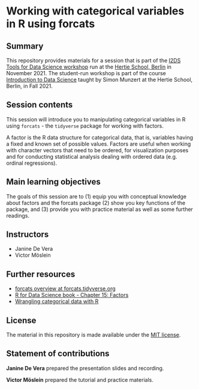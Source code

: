 # Working with categorical variables in R using forcats

## Summary

This repository provides materials for a session that is part of the [I2DS Tools for Data Science workshop](https://github.com/intro-to-data-science-21-workshop) run at the [Hertie School, Berlin](https://www.hertie-school.org/en/) in November 2021. The student-run workshop is part of the course [Introduction to Data Science](https://github.com/intro-to-data-science-21) taught by Simon Munzert at the Hertie School, Berlin, in Fall 2021.


## Session contents 

This session will introduce you to manipulating categorical variables in R using `forcats` - the `tidyverse` package for working with factors.

A factor is the R data structure for categorical data, that is, variables having a fixed and known set of possible values. Factors are useful when working with character vectors that need to be ordered, for visualization purposes and for conducting statistical analysis dealing with ordered data (e.g. ordinal regressions).

## Main learning objectives

The goals of this session are to (1) equip you with conceptual knowledge about factors and the forcats package (2) show you key functions of the package, and (3) provide you with practice material as well as some further readings.

## Instructors

- Janine De Vera
- Victor Möslein

## Further resources

- [forcats overview at forcats.tidyverse.org](https://forcats.tidyverse.org)
- [R for Data Science book - Chapter 15: Factors](https://r4ds.had.co.nz/factors.html#factors)
- [Wrangling categorical data with R](https://peerj.com/preprints/3163/) 

## License

The material in this repository is made available under the [MIT license](http://opensource.org/licenses/mit-license.php). 

## Statement of contributions

**Janine De Vera** prepared the presentation slides and recording.

**Victor Möslein** prepared the tutorial and practice materials.
